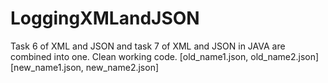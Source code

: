 # LoggingXMLandJSON
Task 6 of XML and JSON and task 7 of XML and JSON in JAVA are combined into one. Clean working code. 
[old_name1.json, old_name2.json] [new_name1.json, new_name2.json]
